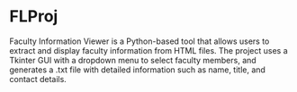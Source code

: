 # FLProj
Faculty Information Viewer is a Python-based tool that allows users to extract and display faculty information from HTML files. The project uses a Tkinter GUI with a dropdown menu to select faculty members, and generates a .txt file with detailed information such as name, title, and contact details.
